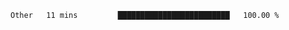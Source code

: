 
<!--START_SECTION:waka-->

```txt
Other   11 mins         █████████████████████████   100.00 %
```

<!--END_SECTION:waka-->
